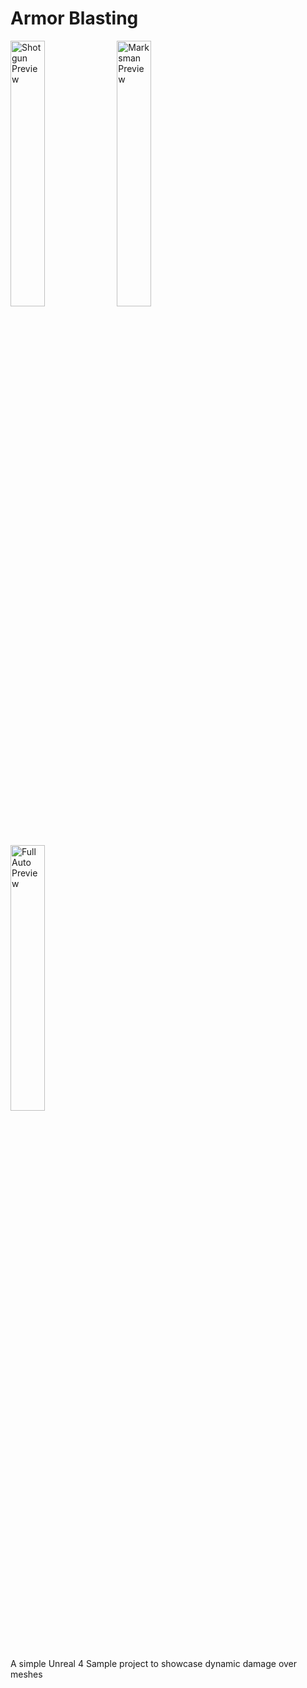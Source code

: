 # Armor Blasting
<p float="left">
   <img src="https://github.com/LDiazN/ArmorBlasting/assets/41093870/ddd9b1ce-a067-4fad-af30-46312bd93ec7" alt="Shotgun Preview" width="33%"/>
   <img src="https://github.com/LDiazN/ArmorBlasting/assets/41093870/677d39bd-e21f-4e8c-8c8f-3c5ac7b009bd" alt="Marksman Preview" width="33%"/>
   <img src="https://github.com/LDiazN/ArmorBlasting/assets/41093870/08694e93-ffe1-45bb-8cab-6ba0fa2e8cee" alt="Full Auto Preview" width="33%"/>
</p>


A simple Unreal 4 Sample project to showcase dynamic damage over meshes
